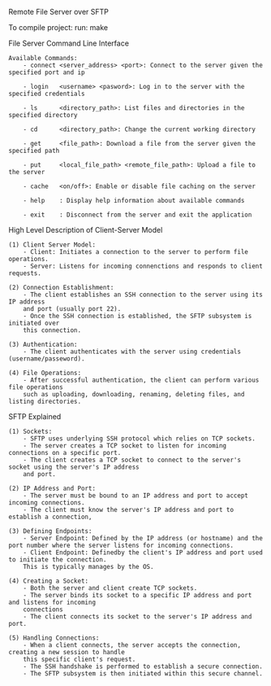 Remote File Server over SFTP

To compile project: 
    run: 
        make
    



File Server Command Line Interface

    Available Commands:
        - connect <server_address> <port>: Connect to the server given the specified port and ip

        - login   <username> <pasword>: Log in to the server with the specified credentials

        - ls      <directory_path>: List files and directories in the specified directory

        - cd      <directory_path>: Change the current working directory

        - get     <file_path>: Download a file from the server given the specified path

        - put     <local_file_path> <remote_file_path>: Upload a file to the server

        - cache   <on/off>: Enable or disable file caching on the server

        - help    : Display help information about available commands

        - exit    : Disconnect from the server and exit the application


High Level Description of Client-Server Model

    (1) Client Server Model:
        - Client: Initiates a connection to the server to perform file operations.
        - Server: Listens for incoming connenctions and responds to client requests.

    (2) Connection Establishment:
        - The client establishes an SSH connection to the server using its IP address
        and port (usually port 22).
        - Once the SSH connection is established, the SFTP subsystem is initiated over
        this connection.

    (3) Authentication:
        - The client authenticates with the server using credentials (username/passeword).

    (4) File Operations:
        - After successful authentication, the client can perform various file operations 
        such as uploading, downloading, renaming, deleting files, and listing directories.


SFTP Explained

    (1) Sockets:
        - SFTP uses underlying SSH protocol which relies on TCP sockets.
        - The server creates a TCP socket to listen for incoming connections on a specific port.
        - The client creates a TCP socket to connect to the server's socket using the server's IP address
        and port.

    (2) IP Address and Port:
        - The server must be bound to an IP address and port to accept incoming connections.
        - The client must know the server's IP address and port to establish a connection,

    (3) Defining Endpoints:
        - Server Endpoint: Defined by the IP address (or hostname) and the port number where the server listens for incoming connections.
        - Client Endpoint: Definedby the client's IP address and port used to initiate the connection. 
        This is typically manages by the OS.

    (4) Creating a Socket:
        - Both the server and client create TCP sockets.
        - The server binds its socket to a specific IP address and port and listens for incoming 
        connections
        - The client connects its socket to the server's IP address and port. 

    (5) Handling Connections:
        - When a client connects, the server accepts the connection, creating a new session to handle
        this specific client's request.
        - The SSH handshake is performed to establish a secure connection.
        - The SFTP subsystem is then initiated within this secure channel. 